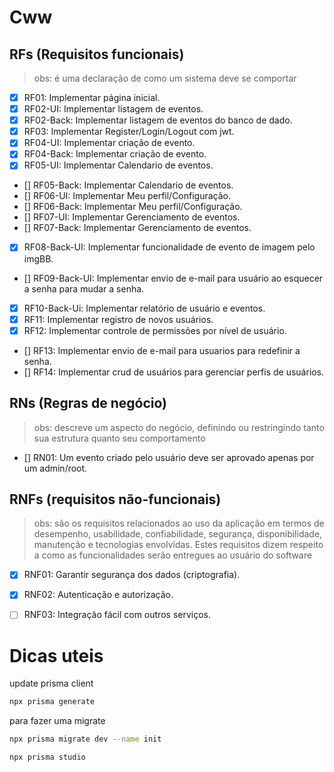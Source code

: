 # Cww 

## RFs (Requisitos funcionais) 
> obs: é uma declaração de como um sistema deve se comportar

- [x] RF01: Implementar página inicial.
- [x] RF02-UI: Implementar listagem de eventos.
- [x] RF02-Back: Implementar listagem de eventos do banco de dado.
- [x] RF03: Implementar Register/Login/Logout com jwt.
- [x] RF04-UI: Implementar criação de evento.
- [x] RF04-Back: Implementar criação de evento.
- [x] RF05-UI: Implementar Calendario de eventos.
- [] RF05-Back: Implementar Calendario de eventos.
- [] RF06-UI: Implementar Meu perfil/Configuração.
- [] RF06-Back: Implementar Meu perfil/Configuração.
- [] RF07-UI: Implementar Gerenciamento de eventos.
- [] RF07-Back: Implementar Gerenciamento de eventos.
- [x] RF08-Back-UI: Implementar funcionalidade de evento de imagem pelo imgBB.
- [] RF09-Back-UI: Implementar envio de e-mail para usuário ao esquecer a senha para mudar a senha.
- [x] RF10-Back-Ui: Implementar relatório de usuário e eventos.
- [x] RF11: Implementar registro de novos usuários.
- [x] RF12: Implementar controle de permissões por nível de usuário.
- [] RF13: Implementar envio de e-mail para usuarios para redefinir a senha.
- [] RF14: Implementar crud de usuários para gerenciar perfis de usuários.

## RNs (Regras de negócio)
> obs: descreve um aspecto do negócio, definindo ou restringindo tanto sua estrutura quanto seu comportamento

- [] RN01: Um evento criado pelo usuário deve ser aprovado apenas por um admin/root.


## RNFs (requisitos não-funcionais)
> obs:  são os requisitos relacionados ao uso da aplicação em termos de desempenho, usabilidade, confiabilidade, segurança, disponibilidade, manutenção e tecnologias envolvidas. Estes requisitos dizem respeito a como as funcionalidades serão entregues ao usuário do software

- [x] RNF01: Garantir segurança dos dados (criptografia).
- [x] RNF02: Autenticação e autorização.
- [ ] RNF03: Integração fácil com outros serviços.


# Dicas uteis

update prisma client
``` bash
npx prisma generate
```

para fazer uma migrate
``` bash
npx prisma migrate dev --name init

npx prisma studio
```
